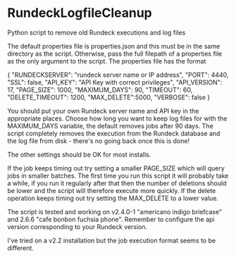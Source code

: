 # RundeckLogfileCleanup
Python script to remove old Rundeck executions and log files

The default properties file is properties.json and this must be in the same directory as the script. Otherwise, pass the full filepath of a properties file as the only argument to the script.
The properties file has the format

{
	"RUNDECKSERVER": "rundeck server name or IP address",
	"PORT": 4440,
	"SSL": false,
	"API_KEY": "API Key with correct privileges",
	"API_VERSION": 17,
	"PAGE_SIZE": 1000,
	"MAXIMUM_DAYS": 90,
	"TIMEOUT": 60,
	"DELETE_TIMEOUT": 1200,
	"MAX_DELETE":5000,
	"VERBOSE": false
}

You should put your own Rundeck server name and API key in the appropriate places. Choose how long you want to keep log files for with the MAXIMUM_DAYS variable, the default removes jobs after 90 days. The script completely removes the execution from the Rundeck database and the log file from disk - there's no going back once this is done!

The other settings should be OK for most installs.

If the job keeps timing out try setting a smaller PAGE_SIZE which will query jobs in smaller batches. The first time you run this script it will probably take a while, if you run it regularly after that then the number of deletions should be lower and the script will therefore execute more quickly. If the delete operation keeps timing out try setting the MAX_DELETE to a lower value.

The script is tested and working on v2.4.0-1 "americano indigo briefcase" and 2.6.6 "cafe bonbon fuchsia phone".  Remember to configure the api version corresponding to your Rundeck version.

I've tried on a v2.2 installation but the job execution format seems to be different.
